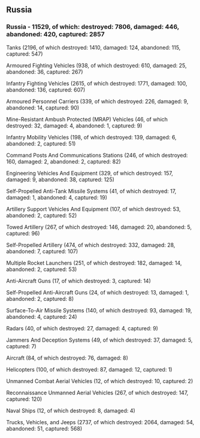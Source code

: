 
 
 ## Russia
 
 ### Russia - 11529, of which: destroyed: 7806, damaged: 446, abandoned: 420, captured: 2857

 

 

 Tanks (2196, of which destroyed: 1410, damaged: 124, abandoned: 115, captured: 547)

 Armoured Fighting Vehicles (938, of which destroyed: 610, damaged: 25, abandoned: 36, captured: 267)

 Infantry Fighting Vehicles (2615, of which destroyed: 1771, damaged: 100, abandoned: 136, captured: 607)

 Armoured Personnel Carriers (339, of which destroyed: 226, damaged: 9, abandoned: 14, captured: 90)

 Mine-Resistant Ambush Protected (MRAP) Vehicles (46, of which destroyed: 32, damaged: 4, abandoned: 1, captured: 9)

 Infantry Mobility Vehicles (198, of which destroyed: 139, damaged: 6, abandoned: 2, captured: 51)

 Command Posts And Communications Stations (246, of which destroyed: 160, damaged: 2, abandoned: 2, captured: 82)

 Engineering Vehicles And Equipment (329, of which destroyed: 157, damaged: 9, abandoned: 38, captured: 125)

 Self-Propelled Anti-Tank Missile Systems (41, of which destroyed: 17, damaged: 1, abandoned: 4, captured: 19)

 Artillery Support Vehicles And Equipment (107, of which destroyed: 53, abandoned: 2, captured: 52)

 Towed Artillery (267, of which destroyed: 146, damaged: 20, abandoned: 5, captured: 96)

 Self-Propelled Artillery (474, of which destroyed: 332, damaged: 28, abandoned: 7, captured: 107)

 Multiple Rocket Launchers (251, of which destroyed: 182, damaged: 14, abandoned: 2, captured: 53)

 Anti-Aircraft Guns (17, of which destroyed: 3, captured: 14)

 Self-Propelled Anti-Aircraft Guns (24, of which destroyed: 13, damaged: 1, abandoned: 2, captured: 8)

 Surface-To-Air Missile Systems (140, of which destroyed: 93, damaged: 19, abandoned: 4, captured: 24)

 Radars (40, of which destroyed: 27, damaged: 4, captured: 9)

 Jammers And Deception Systems (49, of which destroyed: 37, damaged: 5, captured: 7)

 Aircraft (84, of which destroyed: 76, damaged: 8)

 Helicopters (100, of which destroyed: 87, damaged: 12, captured: 1)

 Unmanned Combat Aerial Vehicles (12, of which destroyed: 10, captured: 2)

 Reconnaissance Unmanned Aerial Vehicles (267, of which destroyed: 147, captured: 120)

 Naval Ships (12, of which destroyed: 8, damaged: 4)

 Trucks, Vehicles, and Jeeps (2737, of which destroyed: 2064, damaged: 54, abandoned: 51, captured: 568)


